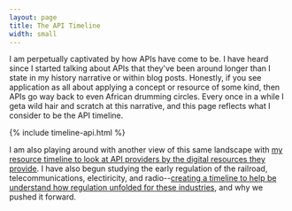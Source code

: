 ```yaml
---
layout: page
title: The API Timeline
width: small
---
```


I am perpetually captivated by how APIs have come to be. I have heard since I started talking about APIs that they've been around longer than I state in my history narrative or within blog posts. Honestly, if you see application as all about applying a concept or resource of some kind, then APIs go way back to even African drumming circles. Every once in a while I geta wild hair and scratch at this narrative, and this page reflects what I consider to be the API timeline.

{% include timeline-api.html %}

I am also playing around with another view of this same landscape with [my resource timeline to look at API providers by the digital resources they provide](https://apievangelist.com/timeline-resource/). I have also begun studying the early regulation of the railroad, telecommunications, electiricity, and radio--[creating a timeline to help be understand how regulation unfolded for these industries](https://apievangelist.com/timeline-industry/), and why we pushed it forward.